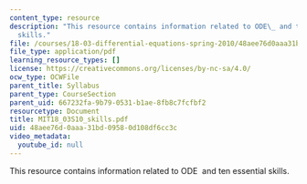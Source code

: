 ```yaml
---
content_type: resource
description: "This resource contains information related to ODE\_ and ten\_essential\_\
  skills."
file: /courses/18-03-differential-equations-spring-2010/48aee76d0aaa31bd09580d108df6cc3c_MIT18_03S10_skills.pdf
file_type: application/pdf
learning_resource_types: []
license: https://creativecommons.org/licenses/by-nc-sa/4.0/
ocw_type: OCWFile
parent_title: Syllabus
parent_type: CourseSection
parent_uid: 667232fa-9b79-0531-b1ae-8fb8c7fcfbf2
resourcetype: Document
title: MIT18_03S10_skills.pdf
uid: 48aee76d-0aaa-31bd-0958-0d108df6cc3c
video_metadata:
  youtube_id: null
---
```

This resource contains information related to ODE  and ten essential skills.